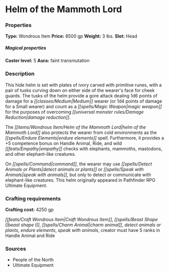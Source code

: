 ﻿---
Title: "Helm of the Mammoth Lord"
Type: "Wondrous Item"
Price: "8500 gp"
Weight: "3 lbs."
Slot: "Head"
Caster level: "5"
Aura: "faint transmutation"
Description: |
  "This hide helm is set with plates of ivory carved with primitive runes, with a pair of tusks curving down on either side of the wearer's face for cheek guards. The tusks of the helm provide a gore attack dealing 1d6 points of damage for a Medium wearer (or 1d4 points of damage for a Small wearer) and count as a magic weapon for the purposes of overcoming damage reduction.
  The _helm of the Mammoth Lord_ also protects the wearer from cold environments as the _endure elements_ spell. Furthermore, it provides a +5 competence bonus on Handle Animal, Ride, and wild empathy checks with elephants, mammoths, mastodons, and other elephant-like creatures.
  On command, the wearer may use _detect animals or plants_ or _speak with animals_, but only to detect or communicate with elephant-like creatures. This helm originally appeared in _Pathfinder RPG Ultimate Equipment_."
Crafting cost: "4250 gp"
Sources: "['People of the North', 'Ultimate Equipment']"
---

# Helm of the Mammoth Lord

### Properties

**Type:** Wondrous Item **Price:** 8500 gp **Weight:** 3 lbs. **Slot:** Head

##### Magical properties

**Caster level:** 5 **Aura:** faint transmutation

### Description

This hide helm is set with plates of ivory carved with primitive runes, with a pair of tusks curving down on either side of the wearer's face for cheek guards. The tusks of the helm provide a gore attack dealing 1d6 points of damage for a _[[classes/Medium|Medium]]_ wearer (or 1d4 points of damage for a Small wearer) and count as a _[[spells/Magic Weapon|magic weapon]]_ for the purposes of overcoming _[[universal monster rules/Damage Reduction|damage reduction]]_.

The _[[items/Wondrous Item/Helm of the Mammoth Lord|helm of the Mammoth Lord]]_ also protects the wearer from cold environments as the _[[spells/Endure Elements|endure elements]]_ spell. Furthermore, it provides a +5 competence bonus on Handle Animal, Ride, and wild _[[feats/Empathy|empathy]]_ checks with elephants, mammoths, mastodons, and other elephant-like creatures.

On _[[spells/Command|command]]_, the wearer may use _[[spells/Detect Animals or Plants|detect animals or plants]]_ or _[[spells/Speak with Animals|speak with animals]]_, but only to detect or communicate with elephant-like creatures. This helm originally appeared in Pathfinder RPG Ultimate Equipment.

### Crafting requirements

**Crafting cost:** 4250 gp

_[[feats/Craft Wondrous Item|Craft Wondrous Item]]_, _[[spells/Beast Shape I|beast shape I]]_, _[[spells/Charm Animal|charm animal]]_, _detect animals or plants_, _endure elements_, _speak with animals_, creator must have 5 ranks in Handle Animal and Ride

### Sources

* People of the North
* Ultimate Equipment